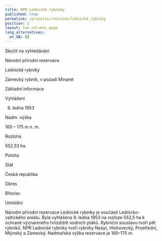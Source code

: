 ```yaml
---
title: NPR Lednické rybníky
published: true
permalink: /projects/revision/lednické_rybníky
position: 1
layout: two_columns_page
lang_alternatives:
  en_GB: {}
---
```

Skočit na vyhledávání



Národní přírodní rezervace

Lednické rybníky



Zámecký rybník, v pozadí Minaret

Základní informace

Vyhlášení

9. ledna 1953

Nadm. výška

160 – 175 m n. m.

Rozloha

552,53 ha

Poloha

Stát

 Česká republika

Okres

Břeclav

Umístění

Národní přírodní rezervace Lednické rybníky je součástí Lednicko-valtického areálu. Byla vyhlášena 9. ledna 1953 na rozloze 552,5 ha k ochraně významného hnízdiště vodních ptáků. Rybniční soustavu tvoří pět rybníků. NPR Lednické rybníky tvoří rybníky Nesyt, Hlohovecký, Prostřední, Mlýnský a Zámecký. Nadmořská výška rezervace je 160–175 m.
